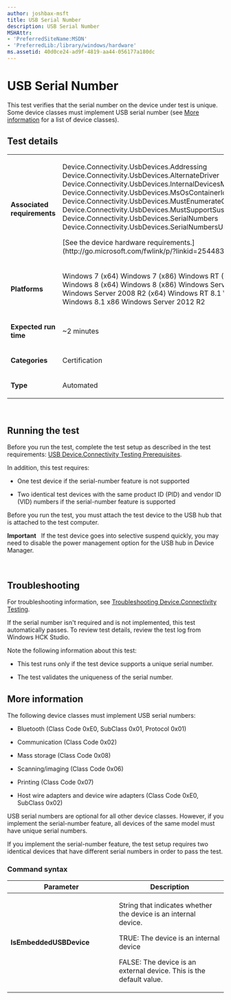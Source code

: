 ```yaml
---
author: joshbax-msft
title: USB Serial Number
description: USB Serial Number
MSHAttr:
- 'PreferredSiteName:MSDN'
- 'PreferredLib:/library/windows/hardware'
ms.assetid: 40d0ce24-ad9f-4819-aa44-056177a180dc
---
```


# USB Serial Number


This test verifies that the serial number on the device under test is unique. Some device classes must implement USB serial number (see [More information](#bkmk-moreinfoserialtest) for a list of device classes).

## Test details


<table>
<colgroup>
<col width="50%" />
<col width="50%" />
</colgroup>
<tbody>
<tr class="odd">
<td><p><strong>Associated requirements</strong></p></td>
<td><p>Device.Connectivity.UsbDevices.Addressing Device.Connectivity.UsbDevices.AlternateDriver Device.Connectivity.UsbDevices.InternalDevicesMustSupportSuspend Device.Connectivity.UsbDevices.MsOsContainerId Device.Connectivity.UsbDevices.MustEnumerateOnEhciAndXhci Device.Connectivity.UsbDevices.MustSupportSuspendOnRT Device.Connectivity.UsbDevices.SerialNumbers Device.Connectivity.UsbDevices.SerialNumbersUseValidCharacters</p>
<p>[See the device hardware requirements.](http://go.microsoft.com/fwlink/p/?linkid=254483)</p></td>
</tr>
<tr class="even">
<td><p><strong>Platforms</strong></p></td>
<td><p>Windows 7 (x64) Windows 7 (x86) Windows RT (ARM-based) Windows 8 (x64) Windows 8 (x86) Windows Server 2012 (x64) Windows Server 2008 R2 (x64) Windows RT 8.1 Windows 8.1 x64 Windows 8.1 x86 Windows Server 2012 R2</p></td>
</tr>
<tr class="odd">
<td><p><strong>Expected run time</strong></p></td>
<td><p>~2 minutes</p></td>
</tr>
<tr class="even">
<td><p><strong>Categories</strong></p></td>
<td><p>Certification</p></td>
</tr>
<tr class="odd">
<td><p><strong>Type</strong></p></td>
<td><p>Automated</p></td>
</tr>
</tbody>
</table>

 

## Running the test


Before you run the test, complete the test setup as described in the test requirements: [USB Device.Connectivity Testing Prerequisites](usb-deviceconnectivity-testing-prerequisites.md).

In addition, this test requires:

-   One test device if the serial-number feature is not supported

-   Two identical test devices with the same product ID (PID) and vendor ID (VID) numbers if the serial-number feature is supported

Before you run the test, you must attach the test device to the USB hub that is attached to the test computer.

**Important**  
If the test device goes into selective suspend quickly, you may need to disable the power management option for the USB hub in Device Manager.

 

## Troubleshooting


For troubleshooting information, see [Troubleshooting Device.Connectivity Testing](troubleshooting-deviceconnectivity-testing.md).

If the serial number isn't required and is not implemented, this test automatically passes. To review test details, review the test log from Windows HCK Studio.

Note the following information about this test:

-   This test runs only if the test device supports a unique serial number.

-   The test validates the uniqueness of the serial number.

## <a href="" id="bkmk-moreinfoserialtest"></a>More information


The following device classes must implement USB serial numbers:

-   Bluetooth (Class Code 0xE0, SubClass 0x01, Protocol 0x01)

-   Communication (Class Code 0x02)

-   Mass storage (Class Code 0x08)

-   Scanning/imaging (Class Code 0x06)

-   Printing (Class Code 0x07)

-   Host wire adapters and device wire adapters (Class Code 0xE0, SubClass 0x02)

USB serial numbers are optional for all other device classes. However, if you implement the serial-number feature, all devices of the same model must have unique serial numbers.

If you implement the serial-number feature, the test setup requires two identical devices that have different serial numbers in order to pass the test.

### Command syntax

<table>
<colgroup>
<col width="50%" />
<col width="50%" />
</colgroup>
<thead>
<tr class="header">
<th>Parameter</th>
<th>Description</th>
</tr>
</thead>
<tbody>
<tr class="odd">
<td><p><strong>IsEmbeddedUSBDevice</strong></p></td>
<td><p>String that indicates whether the device is an internal device.</p>
<p>TRUE: The device is an internal device</p>
<p>FALSE: The device is an external device. This is the default value.</p></td>
</tr>
</tbody>
</table>

 

 

 






